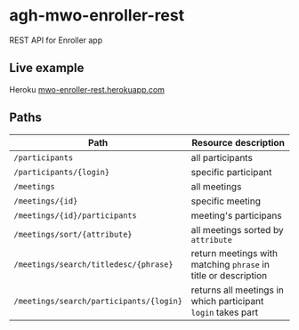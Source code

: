 # agh-mwo-enroller-rest
REST API for Enroller app

## Live example
Heroku [mwo-enroller-rest.herokuapp.com](https://mwo-enroller-rest.herokuapp.com)

## Paths
| Path | Resource description |
| ------------- | --------------- |
|`/participants`| all participants|
|`/participants/{login}`| specific participant|
|`/meetings`| all meetings|
|`/meetings/{id}`| specific meeting|
|`/meetings/{id}/participants`| meeting's participans|
|`/meetings/sort/{attribute}`| all meetings sorted by `attribute`|
|`/meetings/search/titledesc/{phrase}`| return meetings with matching `phrase` in title or description|
|`/meetings/search/participants/{login}`| returns all meetings in which participant `login` takes part|
